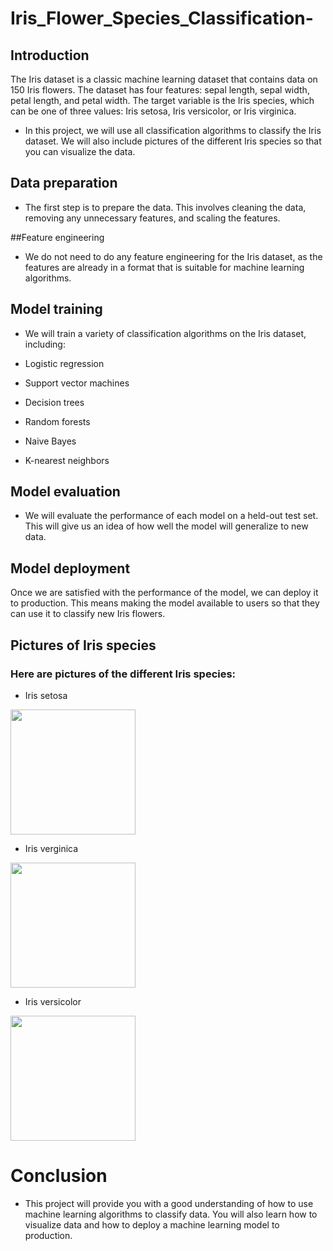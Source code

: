 # Iris_Flower_Species_Classification-

## Introduction
The Iris dataset is a classic machine learning dataset that contains data on 150 Iris flowers. The dataset has four features: sepal length, sepal width, petal length, and petal width. The target variable is the Iris species, which can be one of three values: Iris setosa, Iris versicolor, or Iris virginica.

- In this project, we will use all classification algorithms to classify the Iris dataset. We will also include pictures of the different Iris species so that you can visualize the data.

## Data preparation
- The first step is to prepare the data. This involves cleaning the data, removing any unnecessary features, and scaling the features.

##Feature engineering
- We do not need to do any feature engineering for the Iris dataset, as the features are already in a format that is suitable for machine learning algorithms.

## Model training
- We will train a variety of classification algorithms on the Iris dataset, including:

- Logistic regression
- Support vector machines
- Decision trees
- Random forests
- Naive Bayes
- K-nearest neighbors
  
## Model evaluation
- We will evaluate the performance of each model on a held-out test set. This will give us an idea of how well the model will generalize to new data.

## Model deployment
Once we are satisfied with the performance of the model, we can deploy it to production. This means making the model available to users so that they can use it to classify new Iris flowers.

## Pictures of Iris species
### Here are pictures of the different Iris species:

- Iris setosa

  

<img src = "http://www.phytoimages.siu.edu/users/Cusman1/5_30_14/DSCF0206Irissetosa.jpg" width="200" height="200">   



- Iris verginica

  

<img src = "http://www.walliscreekwatergarden.com.au/wp-content/uploads/2013/09/irisvirg3.jpg" width="200" height="200">



- Iris versicolor


<img src = "https://i1.wp.com/bhwp.org/wp-content/uploads/jun-blue-flag-iris-mab.jpg?ssl=1" width="200" height="200">

# Conclusion
- This project will provide you with a good understanding of how to use machine learning algorithms to classify data. You will also learn how to visualize data and how to deploy a machine learning model to production.




                                                                                  
